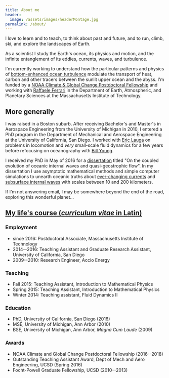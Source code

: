 ```yaml
---
title: About me
header:
  image: /assets/images/headerMontage.jpg
permalink: /about/
---
```


I love to learn and to teach, to think about past and future, and to 
run, climb, ski, and explore the landscapes of Earth. 

As a scientist I study the Earth's ocean, its physics and motion, and
the infinite entanglement of its eddies, currents, waves, and turbulence.

I'm currently working to understand how the particular patterns and physics
of [bottom-enhanced ocean turbulence][] modulate the transport of heat,
carbon and other tracers between the sunlit upper ocean and the abyss.
I'm funded by a [NOAA Climate & Global Change Postdoctoral Fellowship][]
and working with [Raffaele Ferrari][] in the Department of Earth,
Atmospheric, and Planetary Sciences at the Massachusetts Institute of 
Technology. 


## More generally

I was raised in a Boston suburb. After receiving Bachelor's and Master's 
in Aerospace Engineering from the University of Michigan in 2010, I entered
a PhD program in the Department of Mechanical and Aerospace Engineering at the 
University of California, San Diego.  I worked with [Eric Lauga][] on problems
in locomotion and *very* small-scale fluid dynamics for a few years before 
refocusing on oceanography with [Bill Young][].

I received my PhD in May of 2016 for a [dissertation][] titled "On the coupled 
evolution of oceanic internal waves and quasi-geostrophic flow".  In my 
dissertation I use asymptotic mathematical methods and simple computer 
simulations to unearth oceanic truths about [ever-changing currents][] 
and [subsurface internal waves][] with scales between 10 and 200 kilometers.

If I'm not answering email, I may be somewhere beyond the end of the road, 
exploring this wonderful planet...

## [My life's course (*curriculum vitae* in Latin)][]

### Employment

* since 2016: Postdoctoral Associate, Massachusetts Institute of Technology
* 2014--2016: Teaching Assistant and Graduate Research Assistant, University of California, San Diego
* 2009--2010: Research Engineer, Accio Energy

### Teaching

* Fall 2015: Teaching Assistant, Introduction to Mathematical Physics
* Spring 2015: Teaching Assistant, Introduction to Mathematical Physics 
* Winter 2014: Teaching assistant, Fluid Dynamics II

### Education

* PhD, University of California, San Diego (2016) 
* MSE, University of Michigan, Ann Arbor (2010) 
* BSE, University of Michigan, Ann Arbor, *Magna Cum Laude* (2009)  

### Awards

* NOAA Climate and Global Change Postdoctoral Fellowship (2016--2018)  
* Outstanding Teaching Assistant Award, Dept of Mech and Aero Engineering, UCSD (Spring 2016)  
* Focht-Powell Graduate Fellowship, UCSD (2010--2013)

[My life's course (*curriculum vitae* in latin)]: https://glwagner.github.io/assets/pdf/glwCv.pdf
[ever-changing currents]: http://oceanservice.noaa.gov/facts/eddy.html
[subsurface internal waves]: https://en.wikipedia.org/wiki/Internal_wave
[NOAA Climate & Global Change Postdoctoral Fellowship]: http://vsp.ucar.edu/cgc/current-awards-alumni 
[Raffaele Ferrari]: http://ferrari.mit.edu 
[Bill Young]: http://pordlabs.ucsd.edu/wryoung/
[Eric Lauga]: http://www.damtp.cam.ac.uk/user/lauga/
[dissertation]: https://glwagner.github.io/publications/
[bottom-enhanced ocean turbulence]: http://www.nature.com/nature/journal/v513/n7517/full/513179a.html
